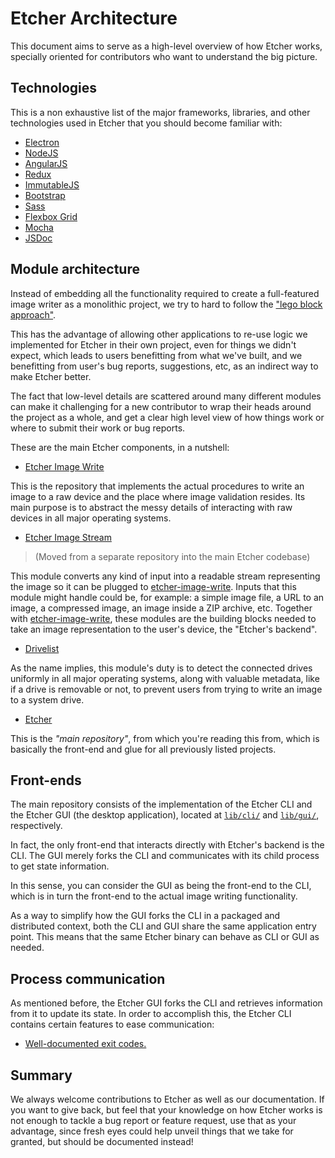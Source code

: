 Etcher Architecture
===================

This document aims to serve as a high-level overview of how Etcher works,
specially oriented for contributors who want to understand the big picture.

Technologies
------------

This is a non exhaustive list of the major frameworks, libraries, and other
technologies used in Etcher that you should become familiar with:

- [Electron][electron]
- [NodeJS][nodejs]
- [AngularJS][angularjs]
- [Redux][redux]
- [ImmutableJS][immutablejs]
- [Bootstrap][bootstrap]
- [Sass][sass]
- [Flexbox Grid][flexbox-grid]
- [Mocha][mocha]
- [JSDoc][jsdoc]

Module architecture
-------------------

Instead of embedding all the functionality required to create a full-featured
image writer as a monolithic project, we try to hard to follow the ["lego block
approach"][lego-blocks].

This has the advantage of allowing other applications to re-use logic we
implemented for Etcher in their own project, even for things we didn't expect,
which leads to users benefitting from what we've built, and we benefitting from
user's bug reports, suggestions, etc, as an indirect way to make Etcher better.

The fact that low-level details are scattered around many different modules can
make it challenging for a new contributor to wrap their heads around the
project as a whole, and get a clear high level view of how things work or where
to submit their work or bug reports.

These are the main Etcher components, in a nutshell:

- [Etcher Image Write][etcher-image-write]

This is the repository that implements the actual procedures to write an image
to a raw device and the place where image validation resides. Its main purpose
is to abstract the messy details of interacting with raw devices in all major
operating systems.

- [Etcher Image Stream](../lib/image-stream)

> (Moved from a separate repository into the main Etcher codebase)

This module converts any kind of input into a readable stream
representing the image so it can be plugged to [etcher-image-write]. Inputs
that this module might handle could be, for example: a simple image file, a URL
to an image, a compressed image, an image inside a ZIP archive, etc. Together
with [etcher-image-write], these modules are the building blocks needed to take
an image representation to the user's device, the "Etcher's backend".

- [Drivelist](https://github.com/balena-io-modules/drivelist)

As the name implies, this module's duty is to detect the connected drives
uniformly in all major operating systems, along with valuable metadata, like if
a drive is removable or not, to prevent users from trying to write an image to
a system drive.

- [Etcher](https://github.com/balena-io/etcher)

This is the *"main repository"*, from which you're reading this from, which is
basically the front-end and glue for all previously listed projects.

Front-ends
----------

The main repository consists of the implementation of the Etcher CLI and the
Etcher GUI (the desktop application), located at [`lib/cli/`][cli-dir] and
[`lib/gui/`][gui-dir], respectively.

In fact, the only front-end that interacts directly with Etcher's backend is
the CLI. The GUI merely forks the CLI and communicates with its child process
to get state information.

In this sense, you can consider the GUI as being the front-end to the CLI,
which is in turn the front-end to the actual image writing functionality.

As a way to simplify how the GUI forks the CLI in a packaged and distributed
context, both the CLI and GUI share the same application entry point. This
means that the same Etcher binary can behave as CLI or GUI as needed.

## Process communication

As mentioned before, the Etcher GUI forks the CLI and retrieves information
from it to update its state. In order to accomplish this, the Etcher CLI
contains certain features to ease communication:

- [Well-documented exit codes.][exit-codes]

Summary
-------

We always welcome contributions to Etcher as well as our documentation. If you
want to give back, but feel that your knowledge on how Etcher works is not
enough to tackle a bug report or feature request, use that as your advantage,
since fresh eyes could help unveil things that we take for granted, but should
be documented instead!

[lego-blocks]: https://github.com/sindresorhus/ama/issues/10#issuecomment-117766328
[etcher-image-write]: https://github.com/balena-io-modules/etcher-image-write
[exit-codes]: https://github.com/balena-io/etcher/blob/master/lib/shared/exit-codes.js
[cli-dir]: https://github.com/balena-io/etcher/tree/master/lib/cli
[gui-dir]: https://github.com/balena-io/etcher/tree/master/lib/gui
[electron]: http://electron.atom.io
[nodejs]: https://nodejs.org
[angularjs]: https://angularjs.org
[redux]: http://redux.js.org
[immutablejs]: http://facebook.github.io/immutable-js/
[bootstrap]: http://getbootstrap.com
[sass]: http://sass-lang.com
[flexbox-grid]: http://flexboxgrid.com
[mocha]: http://mochajs.org
[jsdoc]: http://usejsdoc.org
